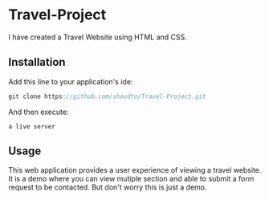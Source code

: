 # Travel-Project
I have created a Travel Website using HTML and CSS.

## Installation

Add this line to your application's ide:

```javascript
git clone https://github.com/shoudto/Travel-Project.git
```

And then execute:

    a live server

## Usage
This web application provides a user experience of viewing a travel website. It is a demo where you can view mutiple section and able to submit a form request to be contacted. But don't worry this is just a demo. 
